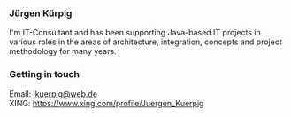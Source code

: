 ### Jürgen Kürpig

I'm IT-Consultant and has been supporting Java-based IT projects in various roles in the areas of architecture, integration, concepts and project methodology for many years.



### Getting in touch

Email: jkuerpig@web.de  
XING: https://www.xing.com/profile/Juergen_Kuerpig

<!--
**jorgekue/jorgekue** is a ✨ _special_ ✨ repository because its `README.md` (this file) appears on your GitHub profile.

Here are some ideas to get you started:

- 🔭 I’m currently working on ...
- 🌱 I’m currently learning ...
- 👯 I’m looking to collaborate on ...
- 🤔 I’m looking for help with ...
- 💬 Ask me about ...
- 📫 How to reach me: ...
- 😄 Pronouns: ...
- ⚡ Fun fact: ...
-->

